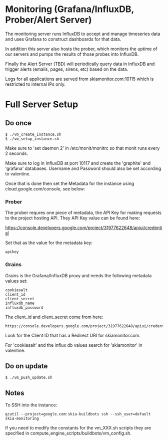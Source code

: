 Monitoring (Grafana/InfluxDB, Prober/Alert Server)
=====================

The monitoring server runs InfluxDB to accept and manage timeseries data
and uses Grafana to construct dashboards for that data.

In addition this server also hosts the prober, which monitors the uptime
of our servers and pumps the results of those probes into InfluxDB.

Finally the Alert Server (TBD) will periodically query data in InfluxDB
and trigger alerts (emails, pages, sirens, etc) based on the data.

Logs for all applications are served from skiamonitor.com:10115 which is
restricted to internal IPs only.

Full Server Setup
=================

Do once
-------

    $ ./vm_create_instance.sh
    $ ./vm_setup_instance.sh

Make sure to 'set daemon 2' in /etc/monit/monitrc so that monit
runs every 2 seconds.

Make sure to log in InfluxDB at port 10117 and create the 'graphite' and
'grafana' databases. Username and Password should also be set according to
valentine.

Once that is done then set the Metadata for the instance using
cloud.google.com/console, see below:

### Prober ###
The prober requres one piece of metadata, the API Key for making requests
to the project hosting API. They API Key value can be found here:

https://console.developers.google.com/project/31977622648/apiui/credential

Set that as the value for the metadata key:

    apikey

### Grains ###

Grains is the Grafana/InfluxDB proxy and needs the following metadata values
set:

    cookiesalt
    client_id
    client_secret
    influxdb_name
    influxdb_password

The client_id and client_secret come from here:

    https://console.developers.google.com/project/31977622648/apiui/credential

Look for the Client ID that has a Redirect URI for skiamonitor.com.

For 'cookiesalt' and the influx db values search for 'skiamonitor' in valentine.

Do on update
------------

    $ ./vm_push_update.sh

Notes
-----
To SSH into the instance:

    gcutil --project=google.com:skia-buildbots ssh --ssh_user=default skia-monitoring

If you need to modify the constants for the vm_XXX.sh scripts they are
specified in compute_engine_scripts/buildbots/vm_config.sh.
